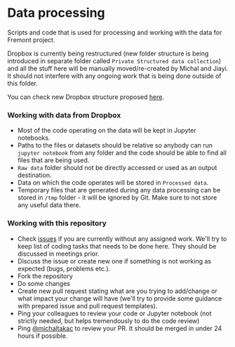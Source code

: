 # Data processing

Scripts and code that is used for processing and working with the data for Fremont project.

Dropbox is currently being restructured (new folder structure is being introduced in separate folder called `Private Structured data collection`) and all the stuff here will be manually moved/re-created by Michal and Jiayi. It should not interfere with any ongoing work that is being done outside of this folder.

You can check new Dropbox structure proposed [here](https://docs.google.com/document/d/13c4xRLdxLRR_g7pWuXtTVXjEpxshui2kZBI-i5DG8lo/edit).

### Working with data from Dropbox

- Most of the code operating on the data will be kept in Jupyter notebooks.
- Paths to the files or datasets should be relative so anybody can run `jupyter notebook` from any folder and the code should be able to find all files that are being used.
- `Raw data` folder should not be directly accessed or used as an output destination.
- Data on which the code operates will be stored in `Processed data`.
- Temporary files that are generated during any data processing can be stored in `/tmp` folder - it will be ignored by Git. Make sure to not store any useful data there.

### Working with this repository

- Check [issues](https://github.com/Fremont-project/data-processing/issues) if you are currently without any assigned work. We'll try to keep list of coding tasks that needs to be done here. They should be discussed in meetings prior.
- Discuss the issue or create new one if something is not working as expected (bugs, problems etc.).
- Fork the repository
- Do some changes
- Create new pull request stating what are you trying to add/change or what impact your change will have (we'll try to provide some guidance with prepared issue and pull request templates).
- Ping your colleagues to review your code or Jupyter notebook (not strictly needed, but helps tremendously to do the code review)
- Ping [@michaltakac](https://github.com/michaltakac) to review your PR. It should be merged in under 24 hours if possible.

